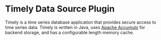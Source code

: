 # Timely Data Source Plugin

Timely is a time series database application that provides secure access to time
series data. Timely is written in Java, uses
[Apache Accumulo](https://accumuloProperties.apache.org/) for backend storage, and has
a configurable length memory cache.
